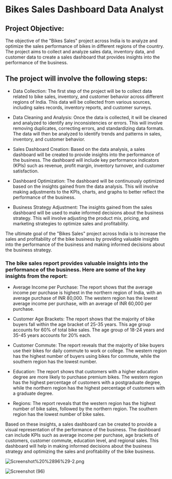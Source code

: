 # Bikes Sales Dashboard Data Analyst

## Project Objective:

The objective of the "Bikes Sales" project across India is to analyze and optimize the sales performance of bikes in different regions of the country. The project aims to collect and analyze sales data, inventory data, and customer data to create a sales dashboard that provides insights into the performance of the business.

## The project will involve the following steps:

* Data Collection: The first step of the project will be to collect data related to bike sales, inventory, and customer behavior across different regions of India. This data will be collected from various sources, including sales records, inventory reports, and customer surveys.

* Data Cleaning and Analysis: Once the data is collected, it will be cleaned and analyzed to identify any inconsistencies or errors. This will involve removing duplicates, correcting errors, and standardizing data formats. The data will then be analyzed to identify trends and patterns in sales, inventory, and customer behavior.

* Sales Dashboard Creation: Based on the data analysis, a sales dashboard will be created to provide insights into the performance of the business. The dashboard will include key performance indicators (KPIs) such as revenue, profit margin, inventory turnover, and customer satisfaction.

* Dashboard Optimization: The dashboard will be continuously optimized based on the insights gained from the data analysis. This will involve making adjustments to the KPIs, charts, and graphs to better reflect the performance of the business.

* Business Strategy Adjustment: The insights gained from the sales dashboard will be used to make informed decisions about the business strategy. This will involve adjusting the product mix, pricing, and marketing strategies to optimize sales and profitability.

The ultimate goal of the "Bikes Sales" project across India is to increase the sales and profitability of the bike business by providing valuable insights into the performance of the business and making informed decisions about the business strategy.




### The bike sales report provides valuable insights into the performance of the business. Here are some of the key insights from the report:

* Average Income per Purchase: The report shows that the average income per purchase is highest in the northern region of India, with an average purchase of INR 80,000. The western region has the lowest average income per purchase, with an average of INR 60,000 per purchase.

* Customer Age Brackets: The report shows that the majority of bike buyers fall within the age bracket of 25-35 years. This age group accounts for 60% of total bike sales. The age group of 18-24 years and 35-45 years accounts for 20% each.

* Customer Commute: The report reveals that the majority of bike buyers use their bikes for daily commute to work or college. The western region has the highest number of buyers using bikes for commute, while the southern region has the lowest number.

* Education: The report shows that customers with a higher education degree are more likely to purchase premium bikes. The western region has the highest percentage of customers with a postgraduate degree, while the northern region has the highest percentage of customers with a graduate degree.

* Regions: The report reveals that the western region has the highest number of bike sales, followed by the northern region. The southern region has the lowest number of bike sales.

Based on these insights, a sales dashboard can be created to provide a visual representation of the performance of the business. The dashboard can include KPIs such as average income per purchase, age brackets of customers, customer commute, education level, and regional sales. This dashboard will help in making informed decisions about the business strategy and optimizing the sales and profitability of the bike business.

![Screenshot%20%2896%29-2.png](attachment:Screenshot%20%2896%29-2.png)

![Screenshot (96)](https://user-images.githubusercontent.com/107672108/229504179-98d3de1b-1a5f-4fcc-a887-9782c677e139.png)

